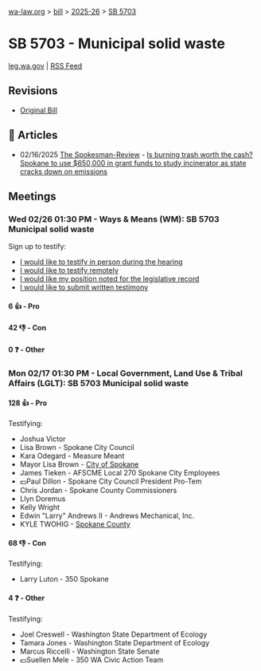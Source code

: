 [wa-law.org](/) > [bill](/bill/) > [2025-26](/bill/2025-26/) > [SB 5703](/bill/2025-26/sb/5703/)

# SB 5703 - Municipal solid waste
[leg.wa.gov](https://app.leg.wa.gov/billsummary?BillNumber=5703&Year=2025&Initiative=false) | [RSS Feed](./rss.xml)

## Revisions
* [Original Bill](1/)

## 📰 Articles
* 02/16/2025 [The Spokesman-Review](/org/the_spokesman-review/) - [Is burning trash worth the cash? Spokane to use $650,000 in grant funds to study incinerator as state cracks down on emissions](https://www.spokesman.com/stories/2025/feb/16/is-burning-trash-worth-the-cash-spokane-to-use-650/#:~:text=exemption%20bill)

## Meetings
### Wed 02/26 01:30 PM - Ways & Means (WM): SB 5703 Municipal solid waste
Sign up to testify:
* [I would like to testify in person during the hearing](https://app.leg.wa.gov/csi/Testifier/Add?chamber=House&mId=32889&aId=164982&caId=26190&tId=1)
* [I would like to testify remotely](https://app.leg.wa.gov/csi/Testifier/Add?chamber=House&mId=32889&aId=164982&caId=26190&tId=2)
* [I would like my position noted for the legislative record](https://app.leg.wa.gov/csi/Testifier/Add?chamber=House&mId=32889&aId=164982&caId=26190&tId=3)
* [I would like to submit written testimony](https://app.leg.wa.gov/csi/Testifier/Add?chamber=House&mId=32889&aId=164982&caId=26190&tId=4)

#### 6 👍 - Pro

#### 42 👎 - Con

#### 0 ❓ - Other

### Mon 02/17 01:30 PM - Local Government, Land Use & Tribal Affairs (LGLT): SB 5703 Municipal solid waste
#### 128 👍 - Pro
Testifying:
* Joshua Victor
* Lisa Brown - Spokane City Council
* Kara Odegard - Measure Meant
* Mayor Lisa Brown - [City of Spokane](/org/city_of_spokane/)
* James Tieken - AFSCME Local 270 Spokane City Employees
* 💵Paul Dillon - Spokane City Council President Pro-Tem
* Chris Jordan - Spokane County Commissioners
* Llyn Doremus
* Kelly Wright
* Edwin "Larry" Andrews II - Andrews Mechanical, Inc.
* KYLE TWOHIG - [Spokane County](/org/spokane_county/)

#### 68 👎 - Con
Testifying:
* Larry Luton - 350 Spokane

#### 4 ❓ - Other
Testifying:
* Joel Creswell - Washington State Department of Ecology
* Tamara Jones - Washington State Department of Ecology
* Marcus Riccelli - Washington State Senate
* 💵Suellen Mele - 350 WA Civic Action Team
